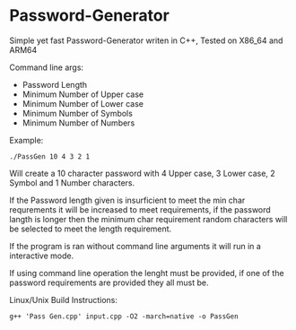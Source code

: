 # Password-Generator
Simple yet fast Password-Generator writen in C++, Tested on X86_64 and ARM64 


Command line args:
  * Password Length
  * Minimum Number of Upper case
  * Minimum Number of Lower case
  * Minimum Number of Symbols
  * Minimum Number of Numbers
  
 Example:
    
    ./PassGen 10 4 3 2 1
    
   Will create a 10 character password with 4 Upper case, 3 Lower case, 2 Symbol and 1 Number characters.
  
   If the Password length given is insurficient to meet the min char requrements it will be increased to meet requirements, if the password langth is longer then the minimum char requirement random characters will be selected to meet the length requirement.
   
   If the program is ran without command line arguments it will run in a interactive mode.
   
   If using command line operation the lenght must be provided, if one of the password requirements are provided they all must be.
  
Linux/Unix Build Instructions:
  
    g++ 'Pass Gen.cpp' input.cpp -O2 -march=native -o PassGen
